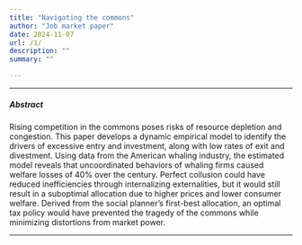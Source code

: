 ```yaml
---
title: "Navigating the commons"
author: "Job market paper"
date: 2024-11-07
url: /1/
description: ""
summary: ""

---
```


---

##### Abstract

Rising competition in the commons poses risks of resource depletion and congestion. This paper develops a dynamic empirical model to identify the drivers of excessive entry and investment, along with low rates of exit and divestment. Using data from the American whaling industry, the estimated model reveals that uncoordinated behaviors of whaling firms caused welfare losses of 40% over the century. Perfect collusion could have reduced inefficiencies through internalizing externalities, but it would still result in a suboptimal allocation due to higher prices and lower consumer welfare. Derived from the social planner’s first-best allocation, an optimal tax policy would have prevented the tragedy of the commons while minimizing distortions from market power.

---
